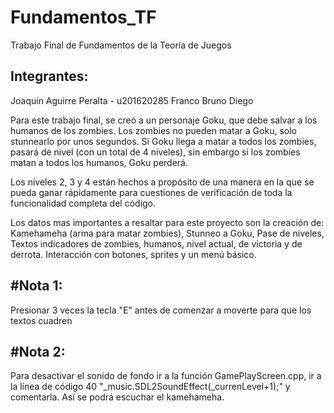 # Fundamentos_TF
Trabajo Final de Fundamentos de la Teoría de Juegos

Integrantes:
------------
Joaquín Aguirre Peralta - u201620285
Franco
Bruno
Diego

Para este trabajo final, se creó a un personaje Goku, que debe salvar a los humanos de los zombies. Los zombies no pueden matar a Goku, solo stunnearlo por unos segundos.
Si Goku llega a matar a todos los zombies, pasará de nivel (con un total de 4 niveles), sin embargo si los zombies matan a todos los humanos, Goku perderá.

Los niveles 2, 3 y 4 están hechos a propósito de una manera en la que se pueda ganar rápidamente para cuestiones de verificación de toda la funcionalidad completa
del código.

Los datos mas importantes a resaltar para este proyecto son la creación de: Kamehameha (arma para matar zombies), Stunneo a Goku, Pase de niveles, Textos indicadores 
de zombies, humanos, nivel actual, de victoria y de derrota. Interacción con botones, sprites y un menú básico.

#Nota 1:
---------
Presionar 3 veces la tecla "E" antes de comenzar a moverte para que los textos cuadren

#Nota 2:
--------
Para desactivar el sonido de fondo ir a la función GamePlayScreen.cpp, ir a la línea de código 40 "_music.SDL2SoundEffect(_currenLevel+1);" y comentarla.
Así se podrá escuchar el kamehameha.
